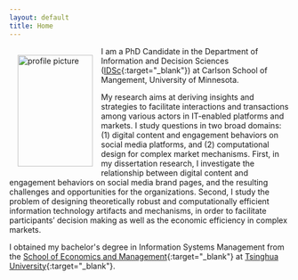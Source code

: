 ```yaml
---
layout: default
title: Home
---
```


<img style="width:135px; height:200px; float:left; padding:15px;"
src="/image/personal.jpg" alt="profile picture">

I am a PhD Candidate in the Department of Information and Decision Sciences ([IDSc](https://carlsonschool.umn.edu/degrees/phd/areas-concentration/information-and-decision-sciences/information-decision-sciences){:target="_blank"}) at Carlson School of Mangement, University of Minnesota. 

My research aims at deriving insights and strategies to facilitate interactions and transactions among various actors in IT-enabled platforms and markets. I study questions in two broad domains: (1) digital content and engagement behaviors on social media platforms, and (2) computational design for complex market mechanisms. First, in my dissertation research, I investigate the relationship between digital content and engagement behaviors on social media brand pages, and the resulting challenges and opportunities for the organizations. Second, I study the problem of designing theoretically robust and computationally efficient information technology artifacts and mechanisms, in order to facilitate participants’ decision making as well as the economic efficiency in complex markets.

I obtained my bachelor's degree in Information Systems Management from the [School of Economics and Management](http://www.sem.tsinghua.edu.cn/){:target="_blank"} at [Tsinghua University](http://www.tsinghua.edu.cn){:target="_blank"}.